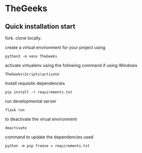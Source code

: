 # TheGeeks

## Quick installation start
fork. clone locally.

create a virtual environment for your project using 
```
python3 -m venv TheGeeks
```
activate virtualenv using the following command if using Windows
```
TheGeeks\Scripts\activate
```
Install requisite dependencies
```
pip install -r requirements.txt
```

run developmental server
```
flask run
```
to deactivate the virual environment
```
deactivate
```

command to update the dependencies used
```
python -m pip freeze > requirements.txt
```
